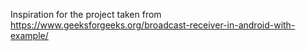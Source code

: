 Inspiration for the project taken from https://www.geeksforgeeks.org/broadcast-receiver-in-android-with-example/
